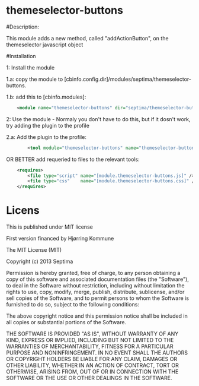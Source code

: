 themeselector-buttons
=====================

#Description:

This module adds a new method, called "addActionButton", on the themeselector javascript object


#Installation

1:    Install the module

1.a:  copy the module to [cbinfo.config.dir]/modules/septima/themeselector-buttons.

1.b:  add this to  [cbinfo.modules]:
```xml
    <module name="themeselector-buttons" dir="septima/themeselector-buttons" permissionlevel="public"/>
```
2:    Use the module - Normaly you don't have to do this, but if it dosn't work, try adding the plugin to the profile

2.a:  Add the plugin to the profile:

```xml
        <tool module="themeselector-buttons" name="themeselector-buttons-plugin"/>
```

OR BETTER add requeried to files to the relevant tools:

```xml
    <requires>
        <file type="script" name="[module.themeselector-buttons.js]" />
        <file type="css"    name="[module.themeselector-buttons.css]" />
    </requires>
```


# Licens

This is published under MIT license

First  version  financed by Hjørring Kommune

The MIT License (MIT)

Copyright (c) 2013 Septima

Permission is hereby granted, free of charge, to any person obtaining a copy of this software and associated documentation files (the "Software"), to deal in the Software without restriction, including without limitation the rights to use, copy, modify, merge, publish, distribute, sublicense, and/or sell copies of the Software, and to permit persons to whom the Software is furnished to do so, subject to the following conditions:

The above copyright notice and this permission notice shall be included in all copies or substantial portions of the Software.

THE SOFTWARE IS PROVIDED "AS IS", WITHOUT WARRANTY OF ANY KIND, EXPRESS OR IMPLIED, INCLUDING BUT NOT LIMITED TO THE WARRANTIES OF MERCHANTABILITY, FITNESS FOR A PARTICULAR PURPOSE AND NONINFRINGEMENT. IN NO EVENT SHALL THE AUTHORS OR COPYRIGHT HOLDERS BE LIABLE FOR ANY CLAIM, DAMAGES OR OTHER LIABILITY, WHETHER IN AN ACTION OF CONTRACT, TORT OR OTHERWISE, ARISING FROM, OUT OF OR IN CONNECTION WITH THE SOFTWARE OR THE USE OR OTHER DEALINGS IN THE SOFTWARE.

